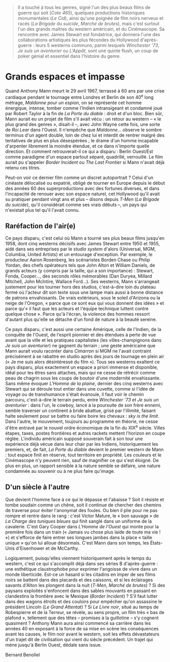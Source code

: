 > Il a touché à tous les genres, signé l'un des plus beaux films de guerre qui soit (_Cote 465_), quelques productions historiques monumentales (_Le Cid_), ainsi qu'une poignée de film noirs nerveux et racés (_La Brigade du suicide_, _Marché de brutes_), mais c'est surtout l'un des grands maîtres du western américain, et du Cinémascope. Sa rencontre avec James Stewart est fondatrice, qui donnera l'une des collaborations artistiques les plus fécondes du Hollywood d'après-guerre : leurs 5 westerns communs, parmi lesquels _Winchester '73_, _Je suis un aventurier_ ou _L'Appât_, sont une quinte flush, un coup de poker génial et essentiel dans l'histoire du genre.

# Grands espaces et impasse

Quand Anthony Mann meurt le 29 avril 1967, terrassé à 60 ans par une crise cardiaque pendant le tournage entre Londres et Berlin de son 40<sup>e</sup> long métrage, _Maldonne pour un espion_, on se représente cet homme énergique, intense, tomber comme l'Indien intransigeant et condamné joué par Robert Taylor à la fin de _La Porte du diable_ : droit et d'un bloc. Bien sûr, Mann aurait eu un projet de film s'il avait vécu : un retour au western – « le plus grand des genres », disait-il –, avec John Wayne cette fois, une sorte de _Roi Lear_ dans l'Ouest. Il n'empêche que _Maldonne..._ observe le sombre terminus d'un agent double, loin de chez lui et interdit de rentrer malgré des tentatives de plus en plus désespérées ; le drame d'un homme incapable d'arpenter librement la moindre étendue, et ce dans n'importe quelle direction. Et comment retrouverait-il ce qui a disparu : Berlin Ouest/Est comme paradigme d'un espace partout séparé, quadrillé, verrouillé. Le film aurait pu s'appeler _Border Incident_ ou _The Last Frontier_ si Mann n'avait déjà retenu ces titres.

Peut-on voir ce dernier film comme un discret autoportrait ? Celui d'un cinéaste délocalisé ou expatrié, obligé de tourner en Europe depuis le début des années 60 des superproductions avec des fortunes diverses, et dans l'incapacité de renouer avec son espace naturel, cet Hollywood qu'il avait su pratiquer pendant vingt ans et plus – disons depuis _T-Men_ (_La Brigade du suicide_), qu'il considérait comme ses vrais débuts –, un pays qui n'existait plus tel qu'il l'avait connu.

## Raréfaction de l'air(e)

Ce pays disparu, c'est celui où Mann a tourné ses plus beaux films jusqu'en 1958, dont cinq westerns décisifs avec James Stewart entre 1950 et 1955, aidé dans ses entreprises par le _studio system_ d'alors (Universal, MGM, Columbia, United Artists) et un entourage d'exception. Par exemple, le producteur Aaron Rosenberg, les scénaristes Borden Chase ou Philip Yordan, des chefs opérateurs tels que John Alton et William Daniels, de grands acteurs (y compris par la taille, qui a son importance) : Stewart, Fonda, Cooper..., des seconds rôles mémorables (Dan Duryea, Millard Mitchell, John McIntire, Wallace Ford...). Ses westerns, Mann s'arrangeait justement pour les tourner hors des studios, c'est-à-dire loin du plateau fermé où l'acteur dit son texte sous une lampe mais aussi à bonne distance de patrons envahissants. De vrais extérieurs, sous le soleil d'Arizona ou la neige de l'Oregon, « parce que ce sont eux qui vous donnent des idées » et parce qu'« il faut que les acteurs et l'équipe technique luttent contre quelque chose ». Parce qu'à l'écran, la violence des hommes ressort d'autant plus qu'elle se détache d'un fond de nature à la beauté sereine.

Ce pays disparu, c'est aussi une certaine Amérique, celle de l'Indien, de la conquête de l'Ouest, de l'esprit pionnier et des étendues à perte de vue avant que la ville et les pratiques capitalistes (les villes-champignons dans _Je suis un aventurier_) ne gagnent du terrain ; une geste américaine que Mann aurait voulu raconter dans _Cimarron_ si MGM ne l'avait contraint précisément à se rabattre en studio après des jours de tournage en plein air (« Je me suis alors désintéressé du film »). Tous ses westerns exaltent ce pays disparu, plus exactement un espace a priori immense et disponible, idéal pour les êtres sans attaches, mais qui ne cesse de rétrécir comme peau de chagrin sous les coups de boutoir d'une modernité envahissante. Sans même évoquer _L'Homme de la plaine_, dernier des cinq westerns avec Stewart qui se déroule tout entier dans une cuvette, comme si l'idée de voyage ou de transhumance s'était évanouie, il faut voir le chemin parcouru, c'est-à-dire le terrain perdu, entre _Winchester '73_ et _Je suis un aventurier_ : dans l'un, le cowboy, lancé à la poursuite de son frère ennemi, semble traverser un continent à bride abattue, grisé par l'illimité, faisant halte seulement pour se battre ou faire boire les chevaux : _sky is the limit_. Dans l'autre, le mouvement, toujours au programme en théorie, ne cesse d'être entravé par le nouvel ordre économique de la fin du XIX<sup>e</sup> siècle. Villes étapes, taxes, postes frontières et autres rackets mettent l'horizon en coupe réglée. L'individu américain supposé souverain fait à son tour une expérience déjà vécue dans leur chair par les Indiens, historiquement les premiers, et, de fait, _La Porte du diable_ devient le premier western de Mann : tout espace finit en réserve, tout territoire en propriété. Les couleurs et le Cinémascope n'y peuvent rien, sauf de magnifier ce qui s'est éloigné. De plus en plus, un rapport sensible à la nature semble se défaire, une nature condamnée au souvenir ou à ne plus faire qu'image.

## D'un siècle à l'autre

Que devient l'homme face à ce qui le dépasse et l'abaisse ? Soit il résiste et tombe soudain comme un chêne, soit il continue de chercher des chemins de traverse pour éviter l'anonymat des foules. Ou bien il plie pour ne pas rompre et rentre dans le rang : c'est Victor Mature, le « bon sauvage » de _La Charge des tuniques bleues_ qui finit sanglé dans un uniforme de la cavalerie. C'est Gary Cooper dans _L'Homme de l'Ouest_ qui monte pour la première fois dans un train (« Jamais vu chose plus laide de toute ma vie ! ») et s'efforce de faire entrer ses longues jambes dans la place « taille unique » qu'on lui alloue désormais. C'est Mann dans son temps, les États-Unis d'Eisenhower et de McCarthy.

Logiquement, puisqu'elles viennent historiquement après le temps du western, c'est ce qui s'accomplit déjà dans ses séries B d'après-guerre : une esthétique claustrophobe pour exprimer l'angoisse de vivre dans un monde liberticide. Est-ce un hasard si les citadins en imper de ses films noirs se battent dans des placards et des caissons, et si les éclairages savants d'Alton les plongent dans la nuit (_T-Men_, _Marché de brutes_) ? Si des paysans exploités s'enfoncent dans des sables mouvants en passant en clandestins la frontière avec le Mexique (_Border Incident_) ? S'il faut lutter dans des wagons étroits et des couloirs pour empêcher qu'on assassine le président Lincoln (_Le Grand Attentat_) ? Si _Le Livre noir_, situé au temps de Robespierre et de la Terreur, se révèle, au sens propre, un film très « bas de plafond », tellement que des têtes – promises à la guillotine – s'y cognent quasiment ? Anthony Mann aura ainsi commencé sa carrière dans les années 40 en exposant à la force de sa mise en scène les conséquences avant les causes, le film noir avant le western, soit les effets dévastateurs d'un trajet dit de civilisation qui vient du siècle précédent. Un trajet qui mène jusqu'à Berlin Ouest, dédale sans issue.

<div class="author">Bernard Benoliel</div>

